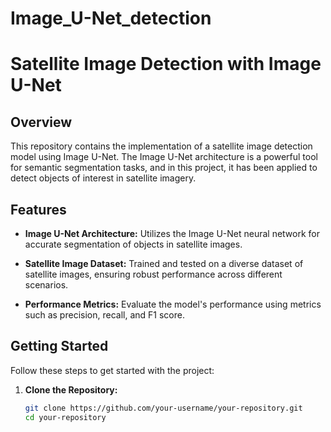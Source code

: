 # Image_U-Net_detection

# Satellite Image Detection with Image U-Net

## Overview

This repository contains the implementation of a satellite image detection model using Image U-Net. The Image U-Net architecture is a powerful tool for semantic segmentation tasks, and in this project, it has been applied to detect objects of interest in satellite imagery.

## Features

- **Image U-Net Architecture:** Utilizes the Image U-Net neural network for accurate segmentation of objects in satellite images.

- **Satellite Image Dataset:** Trained and tested on a diverse dataset of satellite images, ensuring robust performance across different scenarios.

- **Performance Metrics:** Evaluate the model's performance using metrics such as precision, recall, and F1 score.

## Getting Started

Follow these steps to get started with the project:

1. **Clone the Repository:**
   ```bash
   git clone https://github.com/your-username/your-repository.git
   cd your-repository
